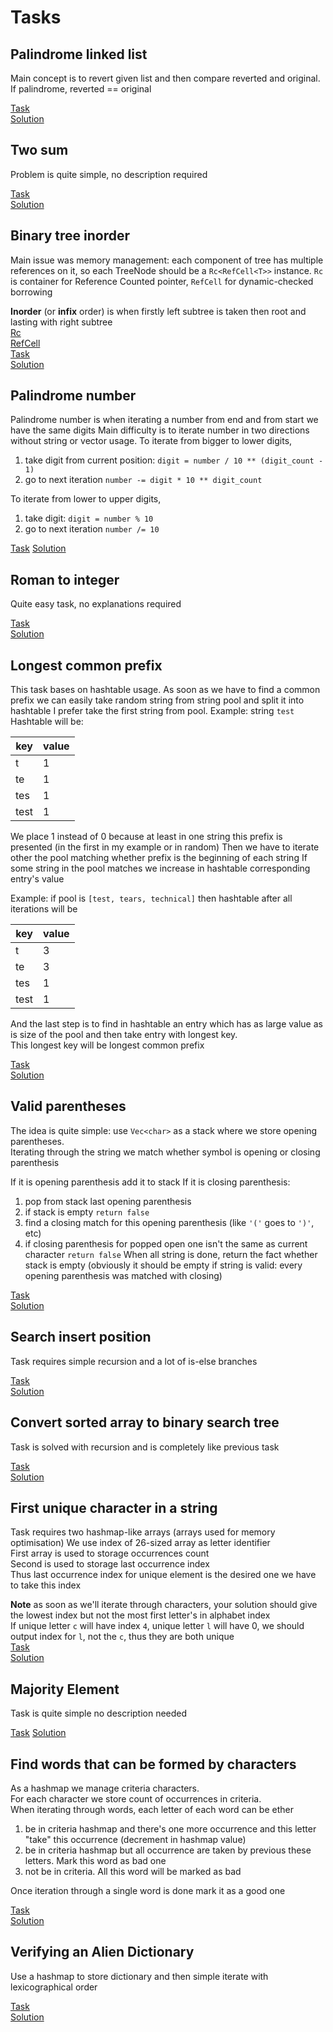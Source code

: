 # Tasks

## Palindrome linked list

Main concept is to revert given list and then compare reverted and original.  
If palindrome, reverted == original

[Task](https://leetcode.com/problems/palindrome-linked-list)  
[Solution](src/palindrome_linked_list.rs)

## Two sum

Problem is quite simple, no description required

[Task](https://leetcode.com/problems/two-sum)  
[Solution](src/two_sum.rs)

## Binary tree inorder

Main issue was memory management: each component of tree has multiple references on it,
so each TreeNode should be a `Rc<RefCell<T>>` instance.
`Rc` is container for Reference Counted pointer, `RefCell` for dynamic-checked borrowing

**Inorder** (or **infix** order) is when firstly left subtree is taken then root and lasting with right subtree  
[Rc](https://doc.rust-lang.org/std/rc/struct.Rc.html)  
[RefCell](https://doc.rust-lang.org/std/cell/struct.RefCell.html)  
[Task](https://leetcode.com/problems/binary-tree-inorder-traversal)  
[Solution](src/binary_tree_inorder_traversal.rs)

## Palindrome number

Palindrome number is when iterating a number from end and from start we have the same digits
Main difficulty is to iterate number in two directions without string or vector usage.
To iterate from bigger to lower digits,

1. take digit from current position: `digit = number / 10 ** (digit_count - 1)`
2. go to next iteration `number -= digit * 10 ** digit_count`

To iterate from lower to upper digits,

1. take digit: `digit = number % 10`
2. go to next iteration `number /= 10`

[Task](https://leetcode.com/problems/palindrome-number)
[Solution](src/palindrome_number.rs)

## Roman to integer

Quite easy task, no explanations required

[Task](https://leetcode.com/problems/roman-to-integer)  
[Solution](src/roman_to_integer.rs)

## Longest common prefix

This task bases on hashtable usage. As soon as we have to find a common
prefix we can easily take random string from string pool and split it into hashtable
I prefer take the first string from pool.
Example: string `test`
Hashtable will be:

| key  | value |
|------|-------|
| t    | 1     |
| te   | 1     |
| tes  | 1     |
| test | 1     |

We place 1 instead of 0 because at least in one string this prefix is presented (in the first in my example or in random)
Then we have to iterate other the pool matching whether prefix is the beginning of each string
If some string in the pool matches we increase in hashtable corresponding entry's value

Example: if pool is `[test, tears, technical]` then hashtable after all iterations will be

| key  | value |
|------|-------|
| t    | 3     |
| te   | 3     |
| tes  | 1     |
| test | 1     |

And the last step is to find in hashtable an entry which has as large value as is size
of the pool and then take entry with longest key.  
This longest key will be longest common prefix

[Task](https://leetcode.com/problems/longest-common-prefix)  
[Solution](src/longest_common_prefix.rs)  

## Valid parentheses

The idea is quite simple: use `Vec<char>` as a stack where we store opening parentheses.   
Iterating through the string we match whether symbol is opening or closing parenthesis

If it is opening parenthesis add it to stack
If it is closing parenthesis:
1) pop from stack last opening parenthesis
2) if stack is empty `return false`
3) find a closing match for this opening parenthesis (like `'('` goes to `')'`, etc)
4) if closing parenthesis for popped open one isn't the same as current character `return false`
When all string is done, return the fact whether stack is empty 
(obviously it should be empty if string is valid: every opening parenthesis was matched with closing)

[Task](https://leetcode.com/problems/valid-parentheses)  
[Solution](src/valid_parentheses.rs)


## Search insert position
Task requires simple recursion and a lot of is-else branches

[Task](https://leetcode.com/problems/search-insert-position)  
[Solution](src/search_insert_position.rs)  

## Convert sorted array to binary search tree
Task is solved with recursion and is completely like previous task

[Task](https://leetcode.com/problems/convert-sorted-array-to-binary-search-tree)  
[Solution](src/convert_sorted_array_to_binary_search_tree.rs)  


## First unique character in a string
Task requires two hashmap-like arrays (arrays used for memory optimisation)
We use index of 26-sized array as letter identifier  
First array is used to storage occurrences count  
Second is used to storage last occurrence index  
Thus last occurrence index for unique element is the desired one we have to take this index  

**Note** as soon as we'll iterate through characters, your solution should give the lowest index but not the most first letter's in alphabet index    
If unique letter `c` will have index `4`, unique letter `l` will have 0, we should output index for `l`, not the `c`, thus they are both unique  
[Task](https://leetcode.com/problems/first-unique-character-in-a-string)  
[Solution](src/first_unique_character_in_a_string.rs)  

## Majority Element
Task is quite simple no description needed

[Task](https://leetcode.com/problems/majority-element)
[Solution](src/majority_element.rs)

## Find words that can be formed by characters
As a hashmap we manage criteria characters.  
For each character we store count of occurrences in criteria.  
When iterating through words, each letter of each word can be ether
1) be in criteria hashmap and there's one more occurrence and this letter "take" this occurrence (decrement in hashmap value)
2) be in criteria hashmap but all occurrence are taken by previous these letters. Mark this word as bad one
3) not be in criteria. All this word will be marked as bad  

Once iteration through a single word is done mark it as a good one

[Task](https://leetcode.com/problems/find-words-that-can-be-formed-by-characters)  
[Solution](src/find_words_that_can_be_formed_by_characters.rs)  

## Verifying an Alien Dictionary
Use a hashmap to store dictionary and then simple iterate with lexicographical order

[Task](https://leetcode.com/problems/verifying-an-alien-dictionary/)  
[Solution](src/verifying_an_alien_dictionary.rs)
